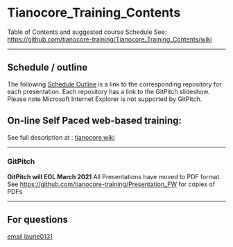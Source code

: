 <!--- @file
  Readme.md for UEFI / EDK II Training Tianocore Contents

  Copyright (c) 2020, Intel Corporation. All rights reserved.<BR>

  Redistribution and use in source (original document form) and 'compiled'
  forms (converted to PDF, epub, HTML and other formats) with or without
  modification, are permitted provided that the following conditions are met:

  1) Redistributions of source code (original document form) must retain the
     above copyright notice, this list of conditions and the following
     disclaimer as the first lines of this file unmodified.

  2) Redistributions in compiled form (transformed to other DTDs, converted to
     PDF, epub, HTML and other formats) must reproduce the above copyright
     notice, this list of conditions and the following disclaimer in the
     documentation and/or other materials provided with the distribution.

  THIS DOCUMENTATION IS PROVIDED BY TIANOCORE PROJECT "AS IS" AND ANY EXPRESS OR
  IMPLIED WARRANTIES, INCLUDING, BUT NOT LIMITED TO, THE IMPLIED WARRANTIES OF
  MERCHANTABILITY AND FITNESS FOR A PARTICULAR PURPOSE ARE DISCLAIMED. IN NO
  EVENT SHALL TIANOCORE PROJECT  BE LIABLE FOR ANY DIRECT, INDIRECT, INCIDENTAL,
  SPECIAL, EXEMPLARY, OR CONSEQUENTIAL DAMAGES (INCLUDING, BUT NOT LIMITED TO,
  PROCUREMENT OF SUBSTITUTE GOODS OR SERVICES; LOSS OF USE, DATA, OR PROFITS;
  OR BUSINESS INTERRUPTION) HOWEVER CAUSED AND ON ANY THEORY OF LIABILITY,
  WHETHER IN CONTRACT, STRICT LIABILITY, OR TORT (INCLUDING NEGLIGENCE OR
  OTHERWISE) ARISING IN ANY WAY OUT OF THE USE OF THIS DOCUMENTATION, EVEN IF
  ADVISED OF THE POSSIBILITY OF SUCH DAMAGE.

-->

# Tianocore_Training_Contents
Table of Contents and suggested course Schedule 
See: https://github.com/tianocore-training/Tianocore_Training_Contents/wiki


---

## Schedule / outline
The following [Schedule Outline](https://github.com/tianocore-training/Tianocore_Training_Contents/wiki#schedule--outline)
is a link to the corresponding repository for each presentation.  Each repository has a link to the GitPitch slideshow.  Please note Microsoft Internet Explorer is not supported by GitPitch.


	  
## On-line Self Paced web-based training:
See full description at : [tianocore wiki]( https://github.com/tianocore/tianocore.github.io/wiki/UEFI-EDKII-Learning-Dev )



---
### GitPitch 

**GitPitch will EOL March 2021**
All Presentations have moved to PDF format.  See https://github.com/tianocore-training/Presentation_FW  for copies of PDFs


---
## For questions 
[email laurie0131](mailto:laurie.jarlstrom@intel.com)
